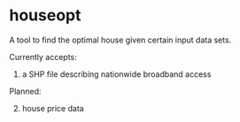 # houseopt

A tool to find the optimal house given certain input data sets.

Currently accepts:

1. a SHP file describing nationwide broadband access

Planned:

2. house price data
